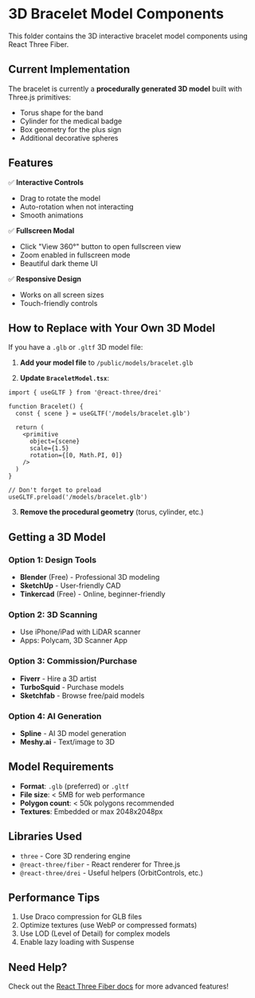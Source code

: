 # 3D Bracelet Model Components

This folder contains the 3D interactive bracelet model components using React Three Fiber.

## Current Implementation

The bracelet is currently a **procedurally generated 3D model** built with Three.js primitives:
- Torus shape for the band
- Cylinder for the medical badge
- Box geometry for the plus sign
- Additional decorative spheres

## Features

✅ **Interactive Controls**
- Drag to rotate the model
- Auto-rotation when not interacting
- Smooth animations

✅ **Fullscreen Modal**
- Click "View 360°" button to open fullscreen view
- Zoom enabled in fullscreen mode
- Beautiful dark theme UI

✅ **Responsive Design**
- Works on all screen sizes
- Touch-friendly controls

## How to Replace with Your Own 3D Model

If you have a `.glb` or `.gltf` 3D model file:

1. **Add your model file** to `/public/models/bracelet.glb`

2. **Update `BraceletModel.tsx`**:

```tsx
import { useGLTF } from '@react-three/drei'

function Bracelet() {
  const { scene } = useGLTF('/models/bracelet.glb')
  
  return (
    <primitive 
      object={scene} 
      scale={1.5}
      rotation={[0, Math.PI, 0]}
    />
  )
}

// Don't forget to preload
useGLTF.preload('/models/bracelet.glb')
```

3. **Remove the procedural geometry** (torus, cylinder, etc.)

## Getting a 3D Model

### Option 1: Design Tools
- **Blender** (Free) - Professional 3D modeling
- **SketchUp** - User-friendly CAD
- **Tinkercad** (Free) - Online, beginner-friendly

### Option 2: 3D Scanning
- Use iPhone/iPad with LiDAR scanner
- Apps: Polycam, 3D Scanner App

### Option 3: Commission/Purchase
- **Fiverr** - Hire a 3D artist
- **TurboSquid** - Purchase models
- **Sketchfab** - Browse free/paid models

### Option 4: AI Generation
- **Spline** - AI 3D model generation
- **Meshy.ai** - Text/image to 3D

## Model Requirements

- **Format**: `.glb` (preferred) or `.gltf`
- **File size**: < 5MB for web performance
- **Polygon count**: < 50k polygons recommended
- **Textures**: Embedded or max 2048x2048px

## Libraries Used

- `three` - Core 3D rendering engine
- `@react-three/fiber` - React renderer for Three.js
- `@react-three/drei` - Useful helpers (OrbitControls, etc.)

## Performance Tips

1. Use Draco compression for GLB files
2. Optimize textures (use WebP or compressed formats)
3. Use LOD (Level of Detail) for complex models
4. Enable lazy loading with Suspense

## Need Help?

Check out the [React Three Fiber docs](https://docs.pmnd.rs/react-three-fiber) for more advanced features!

